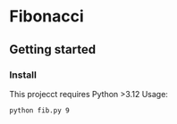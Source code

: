 # Fibonacci

## Getting started

### Install

This projecct requires Python >3.12
Usage:

```commandline
python fib.py 9
```